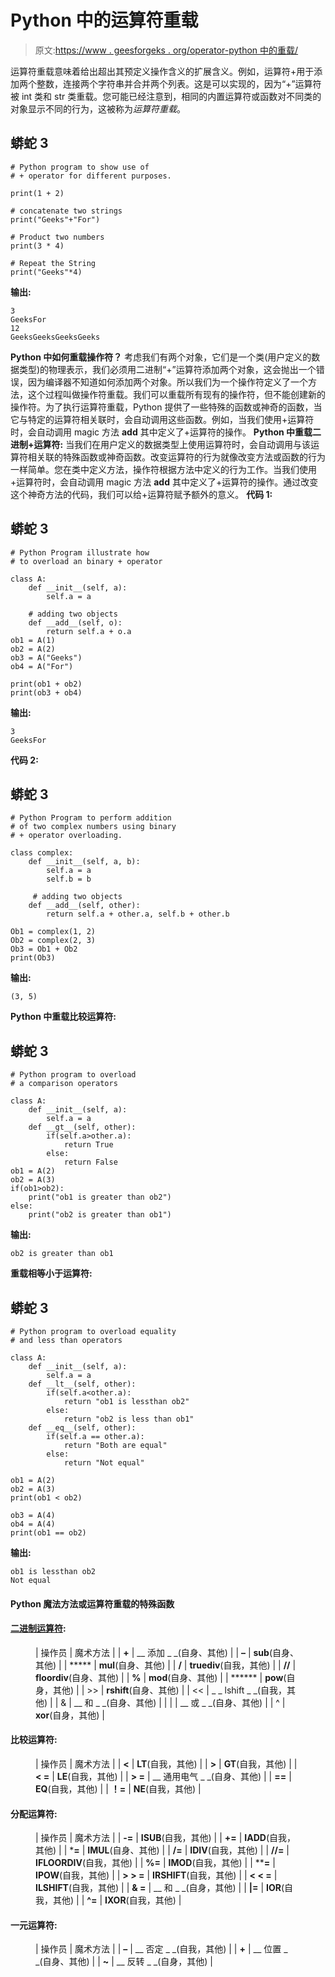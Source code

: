 # Python 中的运算符重载

> 原文:[https://www . geesforgeks . org/operator-python 中的重载/](https://www.geeksforgeeks.org/operator-overloading-in-python/)

运算符重载意味着给出超出其预定义操作含义的扩展含义。例如，运算符+用于添加两个整数，连接两个字符串并合并两个列表。这是可以实现的，因为“+”运算符被 int 类和 str 类重载。您可能已经注意到，相同的内置运算符或函数对不同类的对象显示不同的行为，这被称为*运算符重载*。

## 蟒蛇 3

```
# Python program to show use of
# + operator for different purposes.

print(1 + 2)

# concatenate two strings
print("Geeks"+"For")

# Product two numbers
print(3 * 4)

# Repeat the String
print("Geeks"*4)
```

**输出:**

```
3
GeeksFor
12
GeeksGeeksGeeksGeeks
```

**Python 中如何重载操作符？**
考虑我们有两个对象，它们是一个类(用户定义的数据类型)的物理表示，我们必须用二进制“+”运算符添加两个对象，这会抛出一个错误，因为编译器不知道如何添加两个对象。所以我们为一个操作符定义了一个方法，这个过程叫做操作符重载。我们可以重载所有现有的操作符，但不能创建新的操作符。为了执行运算符重载，Python 提供了一些特殊的函数或神奇的函数，当它与特定的运算符相关联时，会自动调用这些函数。例如，当我们使用+运算符时，会自动调用 magic 方法 __add__ 其中定义了+运算符的操作。
**Python 中重载二进制+运算符:**
当我们在用户定义的数据类型上使用运算符时，会自动调用与该运算符相关联的特殊函数或神奇函数。改变运算符的行为就像改变方法或函数的行为一样简单。您在类中定义方法，操作符根据方法中定义的行为工作。当我们使用+运算符时，会自动调用 magic 方法 __add__ 其中定义了+运算符的操作。通过改变这个神奇方法的代码，我们可以给+运算符赋予额外的意义。
**代码 1:**

## 蟒蛇 3

```
# Python Program illustrate how
# to overload an binary + operator

class A:
    def __init__(self, a):
        self.a = a

    # adding two objects
    def __add__(self, o):
        return self.a + o.a
ob1 = A(1)
ob2 = A(2)
ob3 = A("Geeks")
ob4 = A("For")

print(ob1 + ob2)
print(ob3 + ob4)
```

**输出:**

```
3
GeeksFor
```

**代码 2:**

## 蟒蛇 3

```
# Python Program to perform addition
# of two complex numbers using binary
# + operator overloading.

class complex:
    def __init__(self, a, b):
        self.a = a
        self.b = b

     # adding two objects
    def __add__(self, other):
        return self.a + other.a, self.b + other.b

Ob1 = complex(1, 2)
Ob2 = complex(2, 3)
Ob3 = Ob1 + Ob2
print(Ob3)
```

**输出:**

```
(3, 5)
```

**Python 中重载比较运算符:**

## 蟒蛇 3

```
# Python program to overload
# a comparison operators

class A:
    def __init__(self, a):
        self.a = a
    def __gt__(self, other):
        if(self.a>other.a):
            return True
        else:
            return False
ob1 = A(2)
ob2 = A(3)
if(ob1>ob2):
    print("ob1 is greater than ob2")
else:
    print("ob2 is greater than ob1")
```

**输出:**

```
ob2 is greater than ob1
```

**重载相等小于运算符:**

## 蟒蛇 3

```
# Python program to overload equality
# and less than operators

class A:
    def __init__(self, a):
        self.a = a
    def __lt__(self, other):
        if(self.a<other.a):
            return "ob1 is lessthan ob2"
        else:
            return "ob2 is less than ob1"
    def __eq__(self, other):
        if(self.a == other.a):
            return "Both are equal"
        else:
            return "Not equal"

ob1 = A(2)
ob2 = A(3)
print(ob1 < ob2)

ob3 = A(4)
ob4 = A(4)
print(ob1 == ob2)
```

**输出:**

```
ob1 is lessthan ob2
Not equal
```

#### Python 魔法方法或运算符重载的特殊函数

#### [二进制运算符](https://www.geeksforgeeks.org/basic-operators-python/):

<figure class="table">

| 操作员 | 魔术方法 |
| **+** | __ 添加 _ _(自身、其他) |
| **–** | __sub__(自身、其他) |
| ***** | __mul__(自身、其他) |
| **/** | __truediv__(自我，其他) |
| **//** | __floordiv__(自身、其他) |
| **%** | __mod__(自身、其他) |
| ****** | __pow__(自身，其他) |
| >> | __rshift__(自身、其他) |
| << | _ _ lshift _ _(自我，其他) |
| & | __ 和 _ _(自身、其他) |
| &#124; | __ 或 _ _(自身、其他) |
| ^ | __xor__(自身，其他) |

</figure>

#### 比较运算符:

<figure class="table">

| 操作员 | 魔术方法 |
| **<** | __LT__(自我，其他) |
| **>** | __GT__(自我，其他) |
| **< =** | __LE__(自我，其他) |
| **> =** | __ 通用电气 _ _(自身、其他) |
| **==** | __EQ__(自我，其他) |
| **！=** | __NE__(自我，其他) |

</figure>

#### 分配运算符:

<figure class="table">

| 操作员 | 魔术方法 |
| **-=** | __ISUB__(自我，其他) |
| **+=** | __IADD__(自我，其他) |
| ***=** | __IMUL__(自身、其他) |
| **/=** | __IDIV__(自我，其他) |
| **//=** | __IFLOORDIV__(自我，其他) |
| **%=** | __IMOD__(自我，其他) |
| ****=** | __IPOW__(自我，其他) |
| **> > =** | __IRSHIFT__(自我，其他) |
| **< < =** | __ILSHIFT__(自我，其他) |
| **& =** | __ 和 _ _(自身，其他) |
| **&#124;=** | __IOR__(自我，其他) |
| **^=** | __IXOR__(自我，其他) |

</figure>

#### 一元运算符:

<figure class="table">

| 操作员 | 魔术方法 |
| **–** | __ 否定 _ _(自我，其他) |
| **+** | __ 位置 _ _(自身、其他) |
| **~** | __ 反转 _ _(自身，其他) |

</figure>